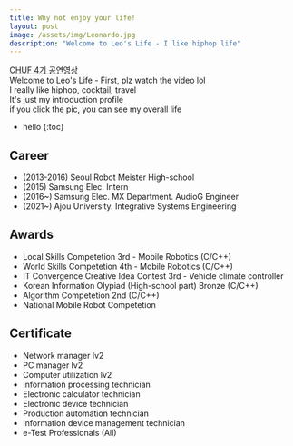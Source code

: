 ```yaml
---
title: Why not enjoy your life!
layout: post
image: /assets/img/Leonardo.jpg
description: "Welcome to Leo's Life - I like hiphop life"
---
```


[CHUF 4기 공연영상](https://www.youtube.com/watch?v=SV-xumG8F1g) </br>
Welcome to Leo's Life - First, plz watch the video lol </br>
I really like hiphop, cocktail, travel </br>
It's just my introduction profile </br>
if you click the pic, you can see my overall life </br>


* hello
{:toc}

## Career
- (2013-2016) Seoul Robot Meister High-school
- (2015) Samsung Elec. Intern
- (2016~) Samsung Elec. MX Department. AudioG Engineer
- (2021~) Ajou University. Integrative Systems Engineering

## Awards
- Local Skills Competetion 3rd - Mobile Robotics (C/C++)
- World Skills Competetion 4th - Mobile Robotics (C/C++)
- IT Convergence Creative Idea Contest 3rd - Vehicle climate controller
- Korean Information Olypiad (High-school part) Bronze (C/C++)
- Algorithm Competetion 2nd (C/C++)
- National Mobile Robot Competetion

## Certificate
- Network manager lv2
- PC manager lv2
- Computer utilization lv2
- Information processing technician
- Electronic calculator technician
- Electronic device technician
- Production automation technician
- Information device management technician
- e-Test Professionals (All)
